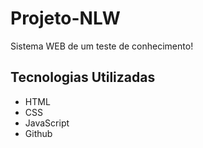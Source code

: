 # Projeto-NLW
Sistema WEB de um teste de conhecimento!

## Tecnologias Utilizadas

- HTML
- CSS
- JavaScript
- Github